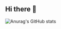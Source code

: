 ## Hi there 👋
![Anurag's GitHub stats](https://github-readme-stats.vercel.app/api?username=BrunoAttina&show_icons=true&theme=radical)
<!--
**BrunoAttina/BrunoAttina** is a ✨ _special_ ✨ repository because its `README.md` (this file) appears on your GitHub profile.

Here are some ideas to get you started:

- 🔭 I’m currently working on ...
- 🌱 I’m currently learning ...
- 👯 I’m looking to collaborate on ...
- 🤔 I’m looking for help with ...
- 💬 Ask me about ...
- 📫 How to reach me: ...
- 😄 Pronouns: ...
- ⚡ Fun fact: ...
-->
